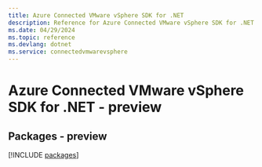 ```yaml
---
title: Azure Connected VMware vSphere SDK for .NET
description: Reference for Azure Connected VMware vSphere SDK for .NET
ms.date: 04/29/2024
ms.topic: reference
ms.devlang: dotnet
ms.service: connectedvmwarevsphere
---
```

# Azure Connected VMware vSphere SDK for .NET - preview
## Packages - preview
[!INCLUDE [packages](connected-vmware-vsphere-index.md)]